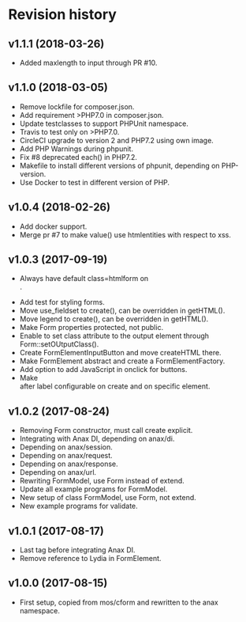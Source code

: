Revision history
=================================


v1.1.1 (2018-03-26)
---------------------------------

* Added maxlength to input through PR #10.


v1.1.0 (2018-03-05)
---------------------------------

* Remove lockfile for composer.json.
* Add requirement >PHP7.0 in composer.json.
* Update testclasses to support PHPUnit namespace.
* Travis to test only on >PHP7.0.
* CircleCI upgrade to version 2 and PHP7.2 using own image.
* Add PHP Warnings during phpunit.
* Fix #8 deprecated each() in PHP7.2.
* Makefile to install different versions of phpunit, depending on PHP-version.
* Use Docker to test in different version of PHP.


v1.0.4 (2018-02-26)
---------------------------------

* Add docker support.
* Merge pr #7 to make value() use htmlentities with respect to xss.



v1.0.3 (2017-09-19)
---------------------------------

* Always have default class=htmlform on <form>.
* Add test for styling forms.
* Move use_fieldset to create(), can be overridden in getHTML().
* Move legend to create(), can be overridden in getHTML().
* Make Form properties protected, not public.
* Enable to set class attribute to the output element through Form::setOUtputClass().
* Create FormElementInputButton and move createHTML there.
* Make FormElement abstract and create a FormElementFactory.
* Add option to add JavaScript in onclick for buttons.
* Make <br> after label configurable on create and on specific element.


v1.0.2 (2017-08-24)
---------------------------------

* Removing Form constructor, must call create explicit.
* Integrating with Anax DI, depending on anax/di.
* Depending on anax/session.
* Depending on anax/request.
* Depending on anax/response.
* Depending on anax/url.
* Rewriting FormModel, use Form instead of extend.
* Update all example programs for FormModel.
* New setup of class FormModel, use Form, not extend.
* New example programs for validate.


v1.0.1 (2017-08-17)
---------------------------------

* Last tag before integrating Anax DI.
* Remove reference to Lydia in FormElement.


v1.0.0 (2017-08-15)
---------------------------------

* First setup, copied from mos/cform and rewritten to the anax namespace.
